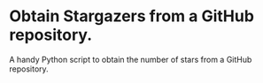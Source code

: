 # Obtain Stargazers from a GitHub repository.

A handy Python script to obtain the number of stars from a GitHub repository.

